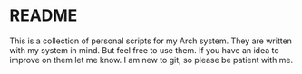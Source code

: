 # README

  This is a collection of personal scripts for my Arch system.
They are written with my system in mind. But feel free to use them. If you have an idea to improve on them let me know.
I am new to git, so please be patient with me.
